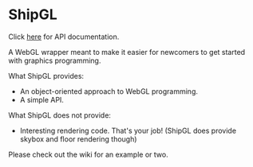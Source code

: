 ShipGL
======

Click [here][doc] for API documentation.

A WebGL wrapper meant to make it easier for newcomers to get started with graphics programming.

What ShipGL provides:
  * An object-oriented approach to WebGL programming.
  * A simple API.

What ShipGL does not provide:
  * Interesting rendering code.  That's your job!  (ShipGL does provide skybox and floor rendering though)

Please check out the wiki for an example or two.

[doc]:  http://jship.github.com/ShipGL "ShipGL Documentation"
[wiki]: wiki.com "ShipGL Wiki"